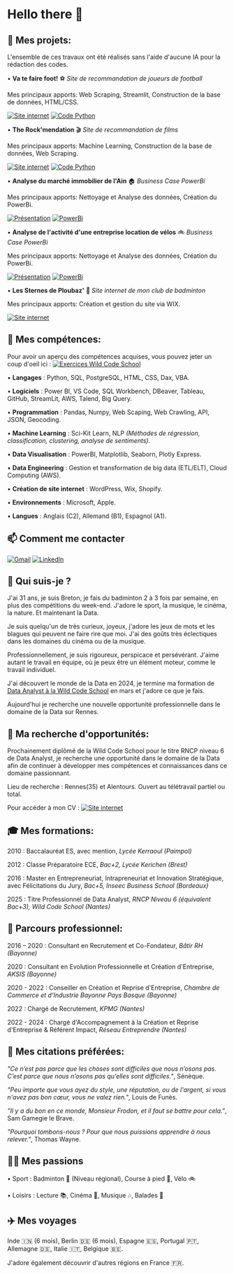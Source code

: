 # Hello there 👋

## 🚧 **Mes projets:**

L'ensemble de ces travaux ont été réalisés sans l'aide d'aucune IA pour la rédaction des codes.

• **Va te faire foot!** ⚽️ *Site de recommandation de joueurs de football*

Mes principaux apports: Web Scraping, Streamlit, Construction de la base de données, HTML/CSS.

[![Site internet](https://img.shields.io/badge/Site%20Streamlit-red?logo=streamlit&logoColor=white)](https://va-te-faire-foot.streamlit.app/accueil)    [![Code Python](https://img.shields.io/badge/Code%20Python-yellow?logo=Python&logoColor=white)](https://github.com/KilianCadiou/Va-Te-Faire-Foot/tree/2630b4472778cc216711b471cc78a97f8a7bb453/DATASET)

• **The Rock'mendation** 🎬 *Site de recommandation de films*

Mes principaux apports: Machine Learning, Construction de la base de données, Web Scraping.

[![Site internet](https://img.shields.io/badge/Site%20Streamlit-red?logo=streamlit&logoColor=white)](https://kiliancadiou-the-rock-mendation-streamlitstreamlit-app-ilurtj.streamlit.app/)   [![Code Python](https://img.shields.io/badge/Code%20Python-yellow?logo=Python&logoColor=white)](https://github.com/KilianCadiou/The-Rock-mendation/tree/e00593098819c9689f22c4dd2c309c438f8d7bee/Codes)

• **Analyse du marché immobilier de l'Ain** 🏠 *Business Case PowerBi*

Mes principaux apports: Nettoyage et Analyse des données, Création du PowerBi.

[![Présentation](https://img.shields.io/badge/Présentation-orange?logo=paypal&logoColor=white)](https://docs.google.com/presentation/d/1ms_TwqjDWaEO29dC5yuYlfCDBVZCOUtZ_bHCcvMnhuc/edit?usp=sharing)  [![PowerBi](https://img.shields.io/badge/PowerBi-yellow?logo=readme&logoColor=black)](https://drive.google.com/file/d/1ieWIK9jj1fWriTRSfxywm4fACXYKNpM_/view?usp=sharing)

• **Analyse de l'activité d'une entreprise location de vélos** 🚲 *Business Case PowerBi*

Mes principaux apports: Nettoyage et Analyse des données, Création du PowerBi.

[![Présentation](https://img.shields.io/badge/Présentation-orange?logo=paypal&logoColor=white)](https://docs.google.com/presentation/d/1874wNFycSrQxWFzQNfWoT8DQu_7Mp_bchZDt6U5i7Ew/edit?usp=sharing)  [![PowerBi](https://img.shields.io/badge/PowerBi-yellow?logo=readme&logoColor=black)](https://drive.google.com/file/d/1idIZ_TFeCWdS8JlQg3g6C0tjBACqD03L/view?usp=sharing)

• **Les Sternes de Ploubaz'** 🏸 *Site internet de mon club de badminton*

Mes principaux apports: Création et gestion du site via WIX.

[![Site internet](https://img.shields.io/badge/Site%20Internet-white?logo=wix&logoColor=black)](https://www.les-sternes-de-ploubaz.com/)

## 🌱 **Mes compétences:**

Pour avoir un aperçu des compétences acquises, vous pouvez jeter un coup d'oeil ici : [![Exercices Wild Code School](https://img.shields.io/badge/Exercices%20Wild%20Code%20School-gray?logo=googlescholar&logoColor=red)](https://github.com/KilianCadiou/Cours-Wild-Code-School)

• **Langages** : Python, SQL, PostgreSQL, HTML, CSS, Dax, VBA.

• **Logiciels** : Power BI, VS Code, SQL Workbench, DBeaver, Tableau, GitHub, StreamLit, AWS, Talend, Big Query.

• **Programmation** : Pandas, Numpy, Web Scaping, Web Crawling, API, JSON, Geocoding.

• **Machine Learning** : Sci-Kit Learn, NLP *(Méthodes de régression, classification, clustering, analyse de sentiments).*

• **Data Visualisation** : PowerBI, Matplotlib, Seaborn, Plotly Express.

• **Data Engineering** : Gestion et transformation de big data (ETL/ELT), Cloud Computing (AWS).

• **Création de site internet** : WordPress, Wix, Shopify.

• **Environnements** : Microsoft, Apple.

• **Langues** : Anglais (C2), Allemand (B1), Espagnol (A1).

## 📫 **Comment me contacter**

[![Gmail](https://img.shields.io/badge/Gmail-D14836?logo=gmail&logoColor=white)](mailto:kiliancadiou@gmail.com)   [![LinkedIn](https://custom-icon-badges.demolab.com/badge/LinkedIn-0A66C2?logo=linkedin-white&logoColor=fff)](https://www.linkedin.com/in/kiliancadiou/)

## 🤔 **Qui suis-je ?**

J'ai 31 ans, je suis Breton, je fais du badminton 2 à 3 fois par semaine, en plus des compétitions du week-end. J'adore le sport, la musique, le cinéma, la nature. Et maintenant la Data.

Je suis quelqu'un de très curieux, joyeux, j'adore les jeux de mots et les blagues qui peuvent ne faire rire que moi. J'ai des goûts très éclectiques dans les domaines du cinéma ou de la musique.

Professionnellement, je suis rigoureux, perspicace et persévérant. J'aime autant le travail en équipe, où je peux être un élément moteur, comme le travail individuel.

J'ai découvert le monde de la Data en 2024, je termine ma formation de [Data Analyst à la Wild Code School](https://www.wildcodeschool.com/fr-fr/formations-data/formation-data-analyst) en mars et j'adore ce que je fais.

Aujourd'hui je recherche une nouvelle opportunité professionnelle dans le domaine de la Data sur Rennes.

## 🎯 **Ma recherche d'opportunités:**

Prochainement diplômé de la Wild Code School pour le titre RNCP niveau 6 de Data Analyst, je recherche une opportunité dans le domaine de la Data afin de continuer à développer mes compétences et connaissances dans ce domaine passionnant.

Lieu de recherche : Rennes(35) et Alentours. Ouvert au télétravail partiel ou total.

Pour accéder à mon CV : [![Site internet](https://img.shields.io/badge/Mon%20CV-green?logo=googledrive&logoColor=white)](https://drive.google.com/file/d/1SELiuFPDsDE7FNEJnj_RpgmmFSA7Spq5/view?usp=sharing)

## 🎓 **Mes formations:**

2010 : Baccalauréat ES, avec mention, *Lycée Kerraoul (Paimpol)*

2012 : Classe Préparatoire ECE, *Bac+2, Lycée Kerichen (Brest)*

2016 : Master en Entrepreneuriat, Intrapreneuriat et Innovation Stratégique, avec Félicitations du Jury, *Bac+5, Inseec Business School (Bordeaux)*

2025 : Titre Professionnel de Data Analyst, *RNCP Niveau 6 (équivalent Bac+3), Wild Code School (Nantes)*

## 💼 **Parcours professionnel:**

2016 – 2020 : Consultant en Recrutement et Co-Fondateur, *Bâtir RH (Bayonne)*

2020 : Consultant en Evolution Professionnelle et Création d'Entreprise, *AKSIS (Bayonne)*

2020 - 2022 : Conseiller en Création et Reprise d'Entreprise, *Chambre de Commerce et d’Industrie Bayonne Pays Basque (Bayonne)*

2022 : Chargé de Recrutement, *KPMG (Nantes)*

2022 - 2024 : Chargé d'Accompagnement à la Création et Reprise d'Entreprise & Référent Impact, *Réseau Entreprendre (Nantes)*


## 💬 **Mes citations préférées:**

*"Ce n’est pas parce que les choses sont difficiles que nous n’osons pas. C’est parce que nous n’osons pas qu’elles sont difficiles."*, Sénèque.

*"Peu importe que vous ayez du style, une réputation, ou de l'argent, si vous n'avez pas bon cœur, vous ne valez rien."*, Louis de Funès.

*"Il y a du bon en ce monde, Monsieur Frodon, et il faut se battre pour cela."*, Sam Gamegie le Brave.

*"Pourquoi tombons-nous ? Pour que nous puissions apprendre à nous relever."*, Thomas Wayne.

## 💁‍♂️ **Mes passions**
    
• Sport : Badminton 🏸 (Niveau régional), Course à pied 🏃, Vélo 🚲
    
• Loisirs : Lecture 📚, Cinéma 🎥, Musique 🎶, Balades 🥾

## ✈️ **Mes voyages**

Inde 🇮🇳 (6 mois), Berlin 🇩🇪 (6 mois), Espagne 🇪🇸,  Portugal 🇵🇹, Allemagne 🇩🇪,  Italie 🇮🇹, Belgique 🇧🇪.

J'adore également découvrir d'autres régions en France 🇫🇷.

<!--
**KilianCadiou/KilianCadiou** is a ✨ _special_ ✨ repository because its `README.md` (this file) appears on your GitHub profile.

Here are some ideas to get you started:

- 🔭 I’m currently working on ...
- 🌱 I’m currently learning ...
- 👯 I’m looking to collaborate on ...
- 🤔 I’m looking for help with ...
- 💬 Ask me about ...
- 📫 How to reach me: ...
- 😄 Pronouns: ...
- ⚡ Fun fact: ...
-->
